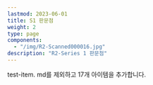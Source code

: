 ```yaml
---
lastmod: 2023-06-01
title: S1 판문점
weight: 2
type: page
components: 
  - "/img/R2-Scanned000016.jpg"
description: "R2-Series 1 판문점"
---
```


test-item. md를 제외하고 17개 아이템을 추가합니다.